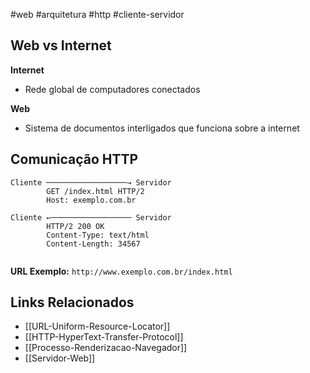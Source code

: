 #web #arquitetura #http #cliente-servidor

## Web vs Internet

**Internet**
- Rede global de computadores conectados

**Web** 
- Sistema de documentos interligados que funciona sobre a internet

## Comunicação HTTP

```
Cliente ──────────────────→ Servidor
        GET /index.html HTTP/2
        Host: exemplo.com.br
        
Cliente ←────────────────── Servidor  
        HTTP/2 200 OK
        Content-Type: text/html
        Content-Length: 34567
        
```

**URL Exemplo:** `http://www.exemplo.com.br/index.html`

## Links Relacionados
- [[URL-Uniform-Resource-Locator]]
- [[HTTP-HyperText-Transfer-Protocol]]
- [[Processo-Renderizacao-Navegador]]
- [[Servidor-Web]]